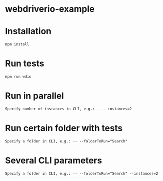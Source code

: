 # webdriverio-example

# Installation
```
npm install
```

# Run tests
```
npm run wdio
```
# Run in parallel
```
Specify number of instances in CLI, e.g.: -- --instances=2
```
# Run certain folder with tests
```
Specify a folder in CLI, e.g.: -- --folderToRun="Search"
```
# Several CLI parameters
```
Specify a folder in CLI, e.g.: -- --folderToRun="Search" --instances=2
